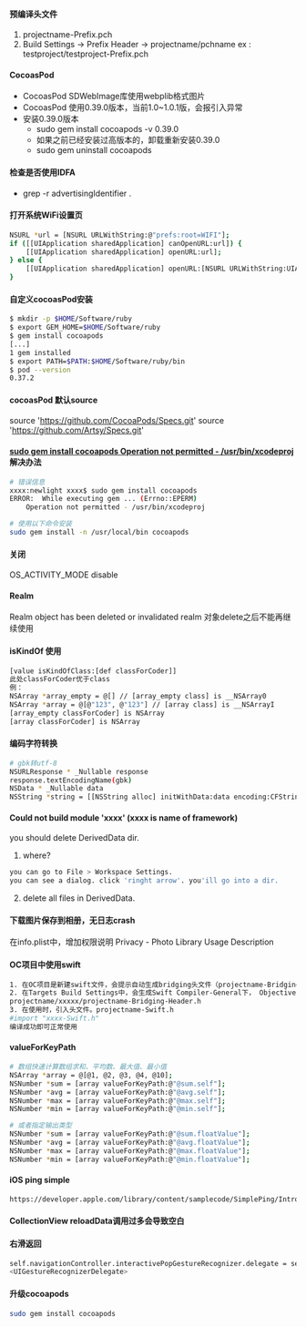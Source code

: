 #### 预编译头文件
1. projectname-Prefix.pch
2. Build Settings -> Prefix Header -> projectname/pchname
ex : testproject/testproject-Prefix.pch

#### CocoasPod 
* CocoasPod SDWebImage库使用webplib格式图片
* CocoasPod 使用0.39.0版本，当前1.0~1.0.1版，会报引入异常
* 安装0.39.0版本 
    * sudo gem install cocoapods -v 0.39.0
    * 如果之前已经安装过高版本的，卸载重新安装0.39.0
    * sudo gem uninstall cocoapods

#### 检查是否使用IDFA
* grep -r advertisingIdentifier . 

#### 打开系统WiFi设置页
``` bash
NSURL *url = [NSURL URLWithString:@"prefs:root=WIFI"];
if ([[UIApplication sharedApplication] canOpenURL:url]) {
    [[UIApplication sharedApplication] openURL:url];
} else {
    [[UIApplication sharedApplication] openURL:[NSURL URLWithString:UIApplicationOpenSettingsURLString]];
}
```

#### 自定义cocoasPod安装
``` bash
$ mkdir -p $HOME/Software/ruby
$ export GEM_HOME=$HOME/Software/ruby
$ gem install cocoapods
[...]
1 gem installed
$ export PATH=$PATH:$HOME/Software/ruby/bin
$ pod --version
0.37.2
```

#### cocoasPod 默认source
source 'https://github.com/CocoaPods/Specs.git'
source 'https://github.com/Artsy/Specs.git'

#### [sudo gem install cocoapods Operation not permitted - /usr/bin/xcodeproj](http://stackoverflow.com/a/30851030/1528524)解决办法
``` bash
# 错误信息
xxxx:newlight xxxx$ sudo gem install cocoapods
ERROR:  While executing gem ... (Errno::EPERM)
    Operation not permitted - /usr/bin/xcodeproj

# 使用以下命令安装
sudo gem install -n /usr/local/bin cocoapods  
```

#### 关闭
OS_ACTIVITY_MODE disable

#### Realm
Realm object has been deleted or invalidated
realm 对象delete之后不能再继续使用

#### isKindOf 使用
``` bash
[value isKindOfClass:[def classForCoder]]
此处classForCoder优于class
例：
NSArray *array_empty = @[] // [array_empty class] is __NSArray0
NSArray *array = @[@"123", @"123"] // [array class] is __NSArrayI
[array_empty classForCoder] is NSArray
[array classForCoder] is NSArray
```

#### 编码字符转换
``` bash
# gbk转utf-8
NSURLResponse * _Nullable response
response.textEncodingName(gbk)
NSData * _Nullable data
NSString *string = [[NSString alloc] initWithData:data encoding:CFStringConvertEncodingToNSStringEncoding(kCFStringEncodingGB_18030_2000)];
```

#### Could not build module 'xxxx' (xxxx is name of framework)
you should delete DerivedData dir.
1. where?
``` bash
you can go to File > Workspace Settings.
you can see a dialog. click 'ringht arrow'. you'ill go into a dir.
```

2. delete all files in DerivedData.

#### 下载图片保存到相册，无日志crash
在info.plist中，增加权限说明
Privacy - Photo Library Usage Description

#### OC项目中使用swift
``` bash
1. 在OC项目是新建swift文件，会提示自动生成bridging头文件（projectname-Bridging-Header.h）
2. 在Targets Build Settings中，会生成Swift Compiler-General下， Objective-C Bridging Header配置
projectname/xxxxx/projectname-Bridging-Header.h
3. 在使用时，引入头文件。projectname-Swift.h
#import "xxxx-Swift.h"
编译成功即可正常使用
```

#### valueForKeyPath
``` bash
# 数组快速计算数组求和、平均数、最大值、最小值
NSArray *array = @[@1, @2, @3, @4, @10];
NSNumber *sum = [array valueForKeyPath:@"@sum.self"];
NSNumber *avg = [array valueForKeyPath:@"@avg.self"];
NSNumber *max = [array valueForKeyPath:@"@max.self"];
NSNumber *min = [array valueForKeyPath:@"@min.self"];

# 或者指定输出类型
NSNumber *sum = [array valueForKeyPath:@"@sum.floatValue"];
NSNumber *avg = [array valueForKeyPath:@"@avg.floatValue"];
NSNumber *max = [array valueForKeyPath:@"@max.floatValue"];
NSNumber *min = [array valueForKeyPath:@"@min.floatValue"];
```

#### iOS ping simple 
``` bash
https://developer.apple.com/library/content/samplecode/SimplePing/Introduction/Intro.html#//apple_ref/doc/uid/DTS10000716-Intro-DontLinkElementID_2
```

#### CollectionView reloadData调用过多会导致空白

#### 右滑返回

``` bash
self.navigationController.interactivePopGestureRecognizer.delegate = self;
<UIGestureRecognizerDelegate>
```

#### 升级cocoapods
``` bash
sudo gem install cocoapods
```
   
